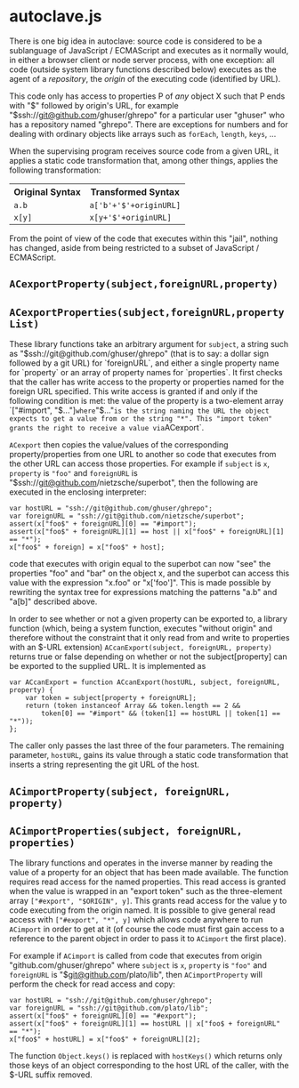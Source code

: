 # autoclave.js

There is one big idea in autoclave: source code is considered to be a sublanguage
of JavaScript / ECMAScript and executes as it normally would, in either a browser
client or node server process, with one exception: all code (outside system
library functions described below) executes as the agent of a *repository*, the
*origin* of the executing code (identified by URL).

This code only has access to properties P of *any* object X such that P ends with
"$" followed by origin's URL, for example "$ssh://git@github.com/ghuser/ghrepo"
for a particular user "ghuser" who has a repository named "ghrepo". There are
exceptions for numbers and for dealing with ordinary objects like arrays such as
`forEach`, `length`, `keys`, ...

When the supervising program receives source code from a given URL, it applies a
static code transformation that, among other things, applies the following
transformation:

<table>
    <tr>
        <th>Original Syntax</th><th>Transformed Syntax</th>
    </tr>
    <tr>
        <td><code>a.b</code></td><td><code>a['b'+'$'+originURL]</code></td>
    </tr>
    <tr>
        <td><code>x[y]</code></td><td><code>x[y+'$'+originURL]</code></td>
    </tr>
</table>

From the point of view of the code that executes within this "jail", nothing has
changed, aside from being restricted to a subset of JavaScript / ECMAScript.

## `ACexportProperty(subject,foreignURL,property)`

## `ACexportProperties(subject,foreignURL,propertyList)`

These library functions take an arbitrary argument for `subject`, a string such as
"$ssh://git@github.com/ghuser/ghrepo" (that is to say: a dollar sign followed by a
git URL) for `foreignURL`, and either a single property name for `property` or an
array of property names for `properties`. It first checks that the caller has
write access to the property or properties named for the foreign URL specified.
This write access is granted if and only if the following condition is met: the
value of the property is a two-element array `["#import", "$..."]` where `"$..."`
is the string naming the URL the object expects to get a value from or the string
"*". This "import token" grants the right to receive a value via `ACexport`.

`ACexport` then copies the value/values of the corresponding property/properties
from one URL to another so code that executes from the other URL can access those
properties. For example if `subject` is `x`, `property` is `"foo"` and
`foreignURL` is "$ssh://git@github.com/nietzsche/superbot", then the following are
executed in the enclosing interpreter:

    var hostURL = "ssh://git@github.com/ghuser/ghrepo";
    var foreignURL = "ssh://git@github.com/nietzsche/superbot";
    assert(x["foo$" + foreignURL][0] == "#import");
    assert(x["foo$" + foreignURL][1] == host || x["foo$" + foreignURL][1] == "*");
    x["foo$" + foreign] = x["foo$" + host];

code that executes with origin equal to the superbot can now "see" the properties
"foo" and "bar" on the object x, and the superbot can access this value with the
expression "x.foo" or "x['foo']". This is made possible by rewriting the syntax
tree for expressions matching the patterns "a.b" and "a[b]" described above.

In order to see whether or not a given property can be exported to, a library
function (which, being a system function, executes "without origin" and therefore
without the constraint that it only read from and write to properties with an
$-URL extension) `ACcanExport(subject, foreignURL, property)` returns true or false
depending on whether or not the subject[property] can be exported to the supplied
URL. It is implemented as

    var ACcanExport = function ACcanExport(hostURL, subject, foreignURL, property) {
        var token = subject[property + foreignURL];
        return (token instanceof Array && token.length == 2 &&
            token[0] == "#import" && (token[1] == hostURL || token[1] == "*"));
    };

The caller only passes the last three of the four parameters. The remaining
parameter, `hostURL`, gains its value through a static code transformation that
inserts a string representing the git URL of the host.

## `ACimportProperty(subject, foreignURL, property)`

## `ACimportProperties(subject, foreignURL, properties)`

The library functions  and operates in the inverse manner by reading the value of
a property for an object that has been made available. The function requires read
access for the named properties. This read access is granted when the value is
wrapped in an "export token" such as the three-element array `["#export",
"$ORIGIN", y]`. This grants read access for the value y to code executing from the
origin named. It is possible to give general read access with `["#export", "*",
y]` which allows code anywhere to run `ACimport` in order to get at it (of course
the code must first gain access to a reference to the parent object in order to
pass it to `ACimport` the first place).

For example if `ACimport` is called from code that executes from origin
"github.com/ghuser/ghrepo" where `subject` is `x`, `property` is `"foo"`
and `foreignURL` is "$git@github.com/plato/lib", then `ACimportProperty` will
perform the check for read access and copy:

    var hostURL = "ssh://git@github.com/ghuser/ghrepo";
    var foreignURL = "ssh://git@github.com/plato/lib";
    assert(x["foo$" + foreignURL][0] == "#export");
    assert(x["foo$" + foreignURL][1] == hostURL || x["foo$ + foreignURL" == "*");
    x["foo$" + hostURL] = x["foo$" + foreignURL][2];

The function `Object.keys()` is replaced with `hostKeys()` which returns only
those keys of an object corresponding to the host URL of the caller, with the
$-URL suffix removed.
